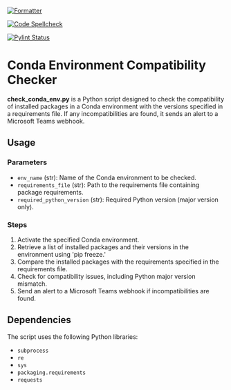 [![Formatter](https://github.com/vpopaRWH/env_checker/actions/workflows/black.yml/badge.svg)](https://github.com/vpopaRWH/env_checker/actions/workflows/black.yml)

[![Code Spellcheck](https://github.com/vpopaRWH/env_checker/actions/workflows/codespell.yml/badge.svg)](https://github.com/vpopaRWH/env_checker/actions/workflows/codespell.yml)

[![Pylint Status](https://github.com/vpopaRWH/env_checker/actions/workflows/pylint.yml/badge.svg)](https://github.com/vpopaRWH/env_checker/actions/workflows/pylint.yml)

# Conda Environment Compatibility Checker

**check_conda_env.py** is a Python script designed to check the compatibility of installed packages in a Conda environment with the versions specified in a requirements file. If any incompatibilities are found, it sends an alert to a Microsoft Teams webhook.

## Usage

### Parameters

- `env_name` (str): Name of the Conda environment to be checked.
- `requirements_file` (str): Path to the requirements file containing package requirements.
- `required_python_version` (str): Required Python version (major version only).

### Steps

1. Activate the specified Conda environment.
2. Retrieve a list of installed packages and their versions in the environment using 'pip freeze.'
3. Compare the installed packages with the requirements specified in the requirements file.
4. Check for compatibility issues, including Python major version mismatch.
5. Send an alert to a Microsoft Teams webhook if incompatibilities are found.

## Dependencies

The script uses the following Python libraries:

- `subprocess`
- `re`
- `sys`
- `packaging.requirements`
- `requests`
